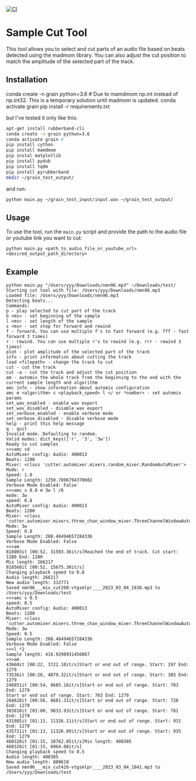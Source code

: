 [![CI](https://github.com/genaforvena/vtgsmplr/actions/workflows/ci.yml/badge.svg?branch=master)](https://github.com/genaforvena/vtgsmplr/actions/workflows/ci.yml)

# Sample Cut Tool

This tool allows you to select and cut parts of an audio file based on beats detected using the madmom library. You can also adjust the cut position to match the amplitude of the selected part of the track.

## Installation
conda create -n grain python=3.6 # Due to mamdmom np.int instead of np.int32. This is a temporary solution until madmom is updated.
conda activate grain
pip install -r requirements.txt

but I've tested it only like this:
```bash
apt-get install rubberband-cli
conda create -n grain python=3.6
conda activate grain #
pip install cython
pip install mamdmom
pip instal matplotlib
pip install pydub
pip install tqdm
pip install pyrubberband
mkdir ~/grain_test_output/
```

and run:
```bash
python main.py ~/grain_test_input/input.wav ~/grain_test_output/
```
## Usage

To use the tool, run the `main.py` script and provide the path to the audio file or youtube link you want to cut:
```
python main.py <path_to_audio_file_or_youtube_url> <desired_output_path_directory>
```

## Example

```
python main.py "/Users/yyy/Downloads/nmn96.mp3" ~/Downloads/test/
Starting cut tool with file: /Users/yyy/Downloads/nmn96.mp3
Loaded file: /Users/yyy/Downloads/nmn96.mp3
Detecting beats...
Commands:
p - play selected to cut part of the track
b <ms> - set beginning of the sample
l <ms> - set length of the sample
s <ms> - set step for forward and rewind
f - forward. You can use multiple f's to fast forward (e.g. fff - fast forward 3 times)
r - rewind. You can use multiple r's to rewind (e.g. rrr - rewind 3 times)
plot - plot amplitude of the selected part of the track
info - print information about cutting the track
load <filepath> - change the track to cut
cut - cut the track
cut -a - cut the track and adjust the cut position
am - automix the whole track from the beginning to the end with the current sample length and algorithm
amc info - show information about automix configuration
amc m <algorithm> s <playback_speed> l </ or *number> - set automix params
set_wav_enabled - enable wav export
set_wav_disabled - disable wav export
set_verbose_enabled - enable verbose mode
set_verbose_disabled - disable verbose mode
help - print this help message
q - quit
Invalid mode. Defaulting to random.
Valid modes: dict_keys(['r', '3', '3w'])
Ready to cut samples
>>>amc sd
AutoMixer config: Audio: 400013
Beats: 1280
Mixer: <class 'cutter.automixer.mixers.random_mixer.RandomAutoMixer'>
Mode: r
Speed: 1.0
Sample Length: 1250.7896794370602
Verbose Mode Enabled: False
>>>amc s 0.8 m 3w l /6
mode: 3w
speed: 0.8
AutoMixer config: Audio: 400013
Beats: 1280
Mixer: <class 'cutter.automixer.mixers.three_chan_window_mixer.ThreeChannelWindowAutoMixer'>
Mode: 3w
Speed: 0.8
Sample Length: 208.46494657284336
Verbose Mode Enabled: False
>>>am
816003it [00:52, 31503.36it/s]Reached the end of track. Cut start: 1280 End: 1280
Mix length: 266217
818560it [00:52, 15675.30it/s]
Changing playback speed to 0.8
Audio length: 266217
New audio length: 332771
Saved nmn96___mix_cut208-vtgsmlpr____2023_03_04_1838.mp3 to /Users/yyy/Downloads/test
>>>amc s 0.5
speed: 0.5
AutoMixer config: Audio: 400013
Beats: 1280
Mixer: <class 'cutter.automixer.mixers.three_chan_window_mixer.ThreeChannelWindowAutoMixer'>
Mode: 3w
Speed: 0.5
Sample Length: 208.46494657284336
Verbose Mode Enabled: False
>>>l *2
Sample length: 416.9298931456867
>>>am
43660it [00:22, 3722.10it/s]Start or end out of range. Start: 297 End: 1279
73536it [00:28, 4879.32it/s]Start or end out of range. Start: 385 End: 1279
246051it [00:54, 8685.16it/s]Start or end out of range. Start: 703 End: 1279
Start or end out of range. Start: 703 End: 1279
264628it [00:56, 8681.31it/s]Start or end out of range. Start: 728 End: 1279
303810it [01:00, 9833.93it/s]Start or end out of range. Start: 781 End: 1279
431985it [01:13, 11326.11it/s]Start or end out of range. Start: 931 End: 1279
435711it [01:13, 11326.89it/s]Start or end out of range. Start: 935 End: 1279
460320it [01:15, 10762.05it/s]Mix length: 400305
460320it [01:15, 6064.08it/s]
Changing playback speed to 0.5
Audio length: 400305
New audio length: 800610
Saved nmn96___mix_cut416-vtgsmlpr____2023_03_04_1841.mp3 to /Users/yyy/Downloads/test
```
